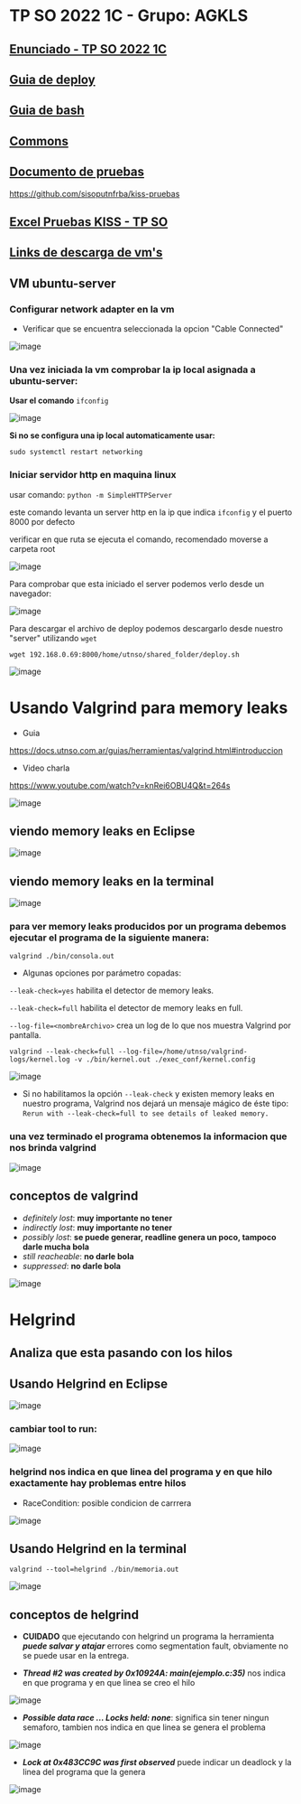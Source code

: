 # TP SO 2022 1C - Grupo: AGKLS

## [Enunciado - TP SO 2022 1C](https://docs.google.com/document/d/17WP76Vsi6ZrYlpYT8xOPXzLf42rQgtyKsOdVkyL5Jj0/edit)

## [Guia de deploy ](https://docs.utnso.com.ar/guias/herramientas/deploy.html#objetivo)

## [Guia de bash](https://docs.utnso.com.ar/guias/consola/bash.html#comandos-basicos)

## [Commons](https://github.dev/sisoputnfrba/so-commons-library/tree/master/src)

## [Documento de pruebas](https://docs.google.com/document/d/1SBBTCweMCiBg6TPTt7zxdinRh4ealRasbu0bVlkty5o/edit) 

https://github.com/sisoputnfrba/kiss-pruebas

## [Excel Pruebas KISS - TP SO](https://docs.google.com/spreadsheets/d/16eQdoXOiIEVDmFNszx0XAG6ZOMj4EcnS/edit?usp=sharing&ouid=108912568561827697344&rtpof=true&sd=true)

## [Links de descarga de vm's](https://www.utnso.com.ar/recursos/maquinas-virtuales/)

## VM ubuntu-server

### Configurar network adapter en la vm

- Verificar que se encuentra seleccionada la opcion "Cable Connected"

![image](https://user-images.githubusercontent.com/62452207/181865772-c5fca0cc-d5cf-45e2-a120-b103bf49cdf7.png)

### Una vez iniciada la vm comprobar la ip local asignada a ubuntu-server:

**Usar el comando** `ifconfig`

![image](https://user-images.githubusercontent.com/62452207/181865973-ed7442f3-d4de-4601-9e8f-297a115b7e61.png)

**Si no se configura una ip local automaticamente usar:**

`sudo systemctl restart networking`

### Iniciar servidor http en maquina linux 

usar comando: `python -m SimpleHTTPServer`

este comando levanta un server http en la ip que indica `ifconfig` y el puerto 8000 por defecto

verificar en que ruta se ejecuta el comando, recomendado moverse a carpeta root

![image](https://user-images.githubusercontent.com/62452207/181870733-9f381f8f-6629-4827-8845-6e74048fd245.png)

Para comprobar que esta iniciado el server podemos verlo desde un navegador: 

![image](https://user-images.githubusercontent.com/62452207/181870711-18651211-1e46-439a-8a62-66981ade3926.png)

Para descargar el archivo de deploy podemos descargarlo desde nuestro "server" utilizando `wget`

`wget 192.168.0.69:8000/home/utnso/shared_folder/deploy.sh`

![image](https://user-images.githubusercontent.com/62452207/181871505-c68fbb81-49e5-4ded-90a2-22553a38bf79.png)

# Usando Valgrind para memory leaks

- Guia

https://docs.utnso.com.ar/guias/herramientas/valgrind.html#introduccion

- Video charla

https://www.youtube.com/watch?v=knRei6OBU4Q&t=264s

![image](https://user-images.githubusercontent.com/62452207/182000819-71c6f3a8-56e6-4399-b29f-593e0310f806.png)

## viendo memory leaks en Eclipse

![image](https://user-images.githubusercontent.com/62452207/182001168-79480544-77b6-449a-96b1-90b7819cacea.png) 

## viendo memory leaks en la terminal

![image](https://user-images.githubusercontent.com/62452207/182001697-a7cebbfd-38c0-43bc-a259-76b6fc1bb61b.png)

### para ver memory leaks producidos por un programa debemos ejecutar el programa de la siguiente manera:

`valgrind ./bin/consola.out`

- Algunas opciones por parámetro copadas:

`--leak-check=yes` habilita el detector de memory leaks.	

`--leak-check=full` habilita el detector de memory leaks en full.	

`--log-file=<nombreArchivo>` crea un log de lo que nos muestra Valgrind por pantalla. 

`valgrind --leak-check=full --log-file=/home/utnso/valgrind-logs/kernel.log -v ./bin/kernel.out ./exec_conf/kernel.config`

![image](https://user-images.githubusercontent.com/62452207/182263718-37632ec7-ec42-407d-ae79-5f47eb8106bd.png)

- Si no habilitamos la opción `--leak-check` y existen memory leaks en nuestro programa, Valgrind nos dejará un mensaje mágico de éste tipo: `Rerun with --leak-check=full to see details of leaked memory.`

### una vez terminado el programa obtenemos la informacion que nos brinda valgrind

![image](https://user-images.githubusercontent.com/62452207/182001907-9839476b-03a4-4bab-92db-181ff424ceeb.png)

## conceptos de valgrind 

- *definitely lost*: **muy importante no tener**
- *indirectly lost*: **muy importante no tener**
- *possibly lost*: **se puede generar, readline genera un poco, tampoco darle mucha bola**
- *still reacheable*: **no darle bola**
- *suppressed*: **no darle bola**

![image](https://user-images.githubusercontent.com/62452207/182001710-08fb0ce0-3817-4df0-a1e2-373f1c228ac1.png)

# Helgrind

## Analiza que esta pasando con los hilos

## Usando Helgrind en Eclipse

![image](https://user-images.githubusercontent.com/62452207/182002029-bdf5b64e-5b25-4c92-88e7-a85a6da81abf.png)

### cambiar tool to run:

![image](https://user-images.githubusercontent.com/62452207/182002048-3da26c85-7ea5-4e7c-922d-241a20dd357f.png)

### helgrind nos indica en que linea del programa y en que hilo exactamente hay problemas entre hilos

- RaceCondition: posible condicion de carrrera 

![image](https://user-images.githubusercontent.com/62452207/182002082-19756c83-28a0-4403-9fc3-9e694022cc64.png)

## Usando Helgrind en la terminal

`valgrind --tool=helgrind ./bin/memoria.out`

![image](https://user-images.githubusercontent.com/62452207/182002145-aca607ab-b3c5-4c66-a711-b5f1d5a1543e.png)

## conceptos de helgrind 

- **CUIDADO** que ejecutando con helgrind un programa la herramienta _**puede salvar y atajar**_ errores como segmentation fault, obviamente no se puede usar en la entrega.

- ***Thread #2 was created by 0x10924A: main(ejemplo.c:35)*** nos indica en que programa y en que linea se creo el hilo

![image](https://user-images.githubusercontent.com/62452207/182002331-ee6e374e-5151-480c-ad20-3b97f1e52f02.png)

- ***Possible data race ... Locks held: none***: significa sin tener ningun semaforo, tambien nos indica en que linea se genera el problema

![image](https://user-images.githubusercontent.com/62452207/182002319-e3310532-79f9-4549-ba3f-617e9b517aff.png)

- ***Lock at 0x483CC9C was first observed*** puede indicar un deadlock y la linea del programa que la genera

![image](https://user-images.githubusercontent.com/62452207/182002404-ec2a9916-d8ac-4e6e-88de-31add1ef5e7a.png)
